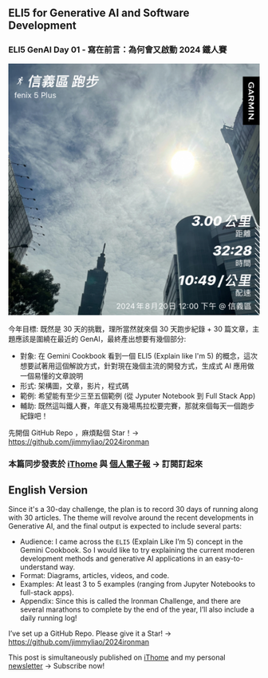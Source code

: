 ## ELI5 for Generative AI and Software Development
### ELI5 GenAI Day 01 - 寫在前言：為何會又啟動 2024 鐵人賽

![running](https://github.com/jimmyliao/2024ironman/blob/main/posts/images/01_running.JPG)


今年目標: 既然是 30 天的挑戰，理所當然就來個 30 天跑步紀錄 + 30 篇文章，主題應該是圍繞在最近的 GenAI，最終產出想要有幾個部分:

- 對象: 在 Gemini Cookbook 看到一個 ELI5 (Explain like I'm 5) 的概念，這次想要試著用這個解說方式，針對現在幾個主流的開發方式，生成式 AI 應用做一個易懂的文章說明
- 形式: 架構圖，文章，影片，程式碼
- 範例: 希望能有至少三至五個範例 (從 Jyputer Notebook 到 Full Stack App)
- 輔助: 既然這叫鐵人賽，年底又有幾場馬拉松要完賽，那就來個每天一個跑步紀錄吧！

先開個 GitHub Repo ，麻煩點個 Star！-> https://github.com/jimmyliao/2024ironman

### 本篇同步發表於 [iThome](httpshttps://ithelp.ithome.com.tw/articles/10345556) 與 [個人電子報](https://memo.jimmyliao.net/) -> 訂閱訂起來


## English Version
Since it's a 30-day challenge, the plan is to record 30 days of running along with 30 articles. The theme will revolve around the recent developments in Generative AI, and the final output is expected to include several parts:

- Audience: I came across the `ELI5` (Explain Like I’m 5) concept in the Gemini Cookbook. So I would like to try explaining the current moderen development methods and generative AI applications in an easy-to-understand way.
- Format: Diagrams, articles, videos, and code.
- Examples: At least 3 to 5 examples (ranging from Jupyter Notebooks to full-stack apps).
- Appendix: Since this is called the Ironman Challenge, and there are several marathons to complete by the end of the year, I’ll also include a daily running log!

I’ve set up a GitHub Repo. Please give it a Star! -> https://github.com/jimmyliao/2024ironman

This post is simultaneously published on [iThome](https://ithelp.ithome.com.tw/articles/10345556) and my personal [newsletter](https://memo.jimmyliao.net/) -> Subscribe now!
